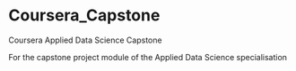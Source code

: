# Coursera_Capstone
Coursera Applied Data Science Capstone

For the capstone project module of the Applied Data Science specialisation
